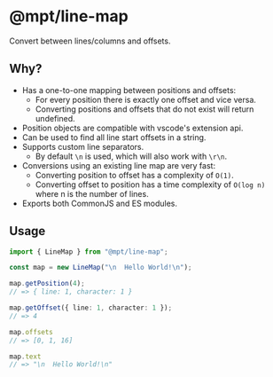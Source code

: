 # @mpt/line-map
Convert between lines/columns and offsets.

## Why?
+ Has a one-to-one mapping between positions and offsets:
    + For every position there is exactly one offset and vice versa.
    + Converting positions and offsets that do not exist will return undefined.
+ Position objects are compatible with vscode's extension api.
+ Can be used to find all line start offsets in a string.
+ Supports custom line separators.
    + By default `\n` is used, which will also work with `\r\n`.
+ Conversions using an existing line map are very fast:
    + Converting position to offset has a complexity of `O(1)`.
    + Converting offset to position has a time complexity of `O(log n)` where n is the number of lines.
+ Exports both CommonJS and ES modules.

## Usage
```ts
import { LineMap } from "@mpt/line-map";

const map = new LineMap("\n  Hello World!\n");

map.getPosition(4);
// => { line: 1, character: 1 }

map.getOffset({ line: 1, character: 1 });
// => 4

map.offsets
// => [0, 1, 16]

map.text
// => "\n  Hello World!\n"
```
